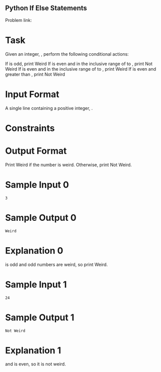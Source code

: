 ## Python If Else Statements 
Problem link: 

# Task
Given an integer, , perform the following conditional actions:

If  is odd, print Weird
If  is even and in the inclusive range of  to , print Not Weird
If  is even and in the inclusive range of  to , print Weird
If  is even and greater than , print Not Weird
# Input Format

A single line containing a positive integer, .

# Constraints

# Output Format

Print Weird if the number is weird. Otherwise, print Not Weird.

# Sample Input 0
```
3
```
# Sample Output 0
```
Weird
```
# Explanation 0


 is odd and odd numbers are weird, so print Weird.

# Sample Input 1
```
24
```
# Sample Output 1
```
Not Weird
```
# Explanation 1


 and  is even, so it is not weird.
